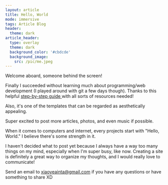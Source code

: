 ```yaml
---
layout: article
title: Hello, World
mode: immersive
tags: Article Blog
header:
  theme: dark
article_header:
  type: overlay
  theme: dark
  background_color: '#cbdcde'
  background_image: 
    src: /pic/me.jpeg
---
```

Welcome aboard, someone behind the screen! 

<!--more-->

Finally I succeeded without learning much about programming/web development (I played around with git a few days though). Thanks to this helpful [step-by-step guide ](https://tianqi.name/jekyll-TeXt-theme/docs/en/quick-start)with all sorts of resources needed!

 Also, it's one of the templates that can be regarded as aesthetically appealing. 

Super excited to post more articles, photos, and even music if possible. 

When it comes to computers and internet, every projects start with "Hello, World." I believe there's some strength in it.

I haven't decided what to post yet because I always have a way too many things on my mind, especially when I'm super busy, like now. Creating a site is definitely a great way to organize my thoughts, and I would really love to communicate! 

Send an email to xiaoyeainta@gmail.com if you have any questions or have something to share XD

